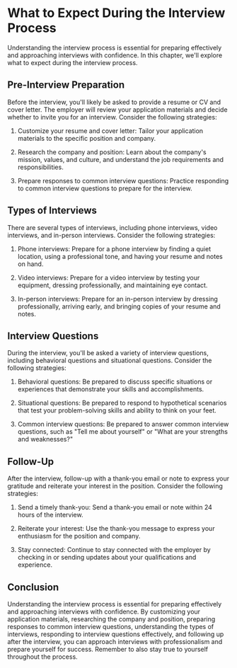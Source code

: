 What to Expect During the Interview Process
===========================================================================================

Understanding the interview process is essential for preparing effectively and approaching interviews with confidence. In this chapter, we'll explore what to expect during the interview process.

Pre-Interview Preparation
-------------------------

Before the interview, you'll likely be asked to provide a resume or CV and cover letter. The employer will review your application materials and decide whether to invite you for an interview. Consider the following strategies:

1. Customize your resume and cover letter: Tailor your application materials to the specific position and company.

2. Research the company and position: Learn about the company's mission, values, and culture, and understand the job requirements and responsibilities.

3. Prepare responses to common interview questions: Practice responding to common interview questions to prepare for the interview.

Types of Interviews
-------------------

There are several types of interviews, including phone interviews, video interviews, and in-person interviews. Consider the following strategies:

1. Phone interviews: Prepare for a phone interview by finding a quiet location, using a professional tone, and having your resume and notes on hand.

2. Video interviews: Prepare for a video interview by testing your equipment, dressing professionally, and maintaining eye contact.

3. In-person interviews: Prepare for an in-person interview by dressing professionally, arriving early, and bringing copies of your resume and notes.

Interview Questions
-------------------

During the interview, you'll be asked a variety of interview questions, including behavioral questions and situational questions. Consider the following strategies:

1. Behavioral questions: Be prepared to discuss specific situations or experiences that demonstrate your skills and accomplishments.

2. Situational questions: Be prepared to respond to hypothetical scenarios that test your problem-solving skills and ability to think on your feet.

3. Common interview questions: Be prepared to answer common interview questions, such as "Tell me about yourself" or "What are your strengths and weaknesses?"

Follow-Up
---------

After the interview, follow-up with a thank-you email or note to express your gratitude and reiterate your interest in the position. Consider the following strategies:

1. Send a timely thank-you: Send a thank-you email or note within 24 hours of the interview.

2. Reiterate your interest: Use the thank-you message to express your enthusiasm for the position and company.

3. Stay connected: Continue to stay connected with the employer by checking in or sending updates about your qualifications and experience.

Conclusion
----------

Understanding the interview process is essential for preparing effectively and approaching interviews with confidence. By customizing your application materials, researching the company and position, preparing responses to common interview questions, understanding the types of interviews, responding to interview questions effectively, and following up after the interview, you can approach interviews with professionalism and prepare yourself for success. Remember to also stay true to yourself throughout the process.
